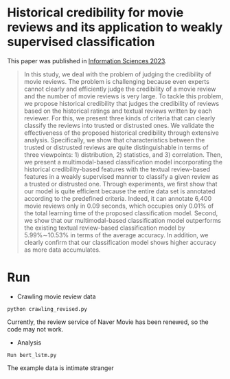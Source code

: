 # Historical credibility for movie reviews and its application to weakly supervised classification
This paper was published in [Information Sciences 2023](https://www.sciencedirect.com/science/article/abs/pii/S002002552300155X).
> In this study, we deal with the problem of judging the credibility of movie reviews. The problem is challenging because even experts cannot clearly and efficiently judge the credibility of a movie review and the number of movie reviews is very large. To tackle this problem, we propose historical credibility that judges the credibility of reviews based on the historical ratings and textual reviews written by each reviewer. For this, we present three kinds of criteria that can clearly classify the reviews into trusted or distrusted ones. We validate the effectiveness of the proposed historical credibility through extensive analysis. Specifically, we show that characteristics between the trusted or distrusted reviews are quite distinguishable in terms of three viewpoints: 1) distribution, 2) statistics, and 3) correlation. Then, we present a multimodal-based classification model incorporating the historical credibility-based features with the textual review-based features in a weakly supervised manner to classify a given review as a trusted or distrusted one. Through experiments, we first show that our model is quite efficient because the entire data set is annotated according to the predefined criteria. Indeed, it can annotate 6,400 movie reviews only in 0.09 seconds, which occupies only 0.01% of the total learning time of the proposed classification model. Second, we show that our multimodal-based classification model outperforms the existing textual review-based classification model by 5.99%∼10.53% in terms of the average accuracy. In addition, we clearly confirm that our classification model shows higher accuracy as more data accumulates.
# Run
- Crawling movie review data

```python crawling_revised.py```

Currently, the review service of Naver Movie has been renewed, so the code may not work.
- Analysis

```Run bert_lstm.py```

The example data is intimate stranger
